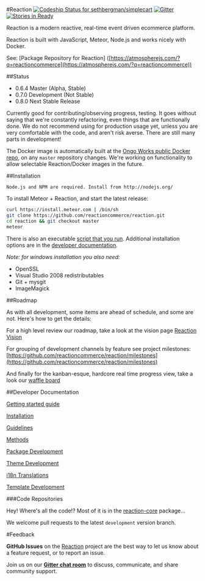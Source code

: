 #Reaction
[ ![Codeship Status for sethbergman/simplecart](https://codeship.com/projects/3b091840-8a42-0133-8d75-36a4d50c7855/status?branch=master)](https://codeship.com/projects/123423) [![Gitter](https://badges.gitter.im/JoinChat.svg)](https://gitter.im/reactioncommerce/reaction?utm_source=badge&utm_medium=badge&utm_campaign=pr-badge&utm_content=badge)
[![Stories in Ready](https://badge.waffle.io/sethbergman/simplecart.svg?label=ready&title=Ready)](http://waffle.io/sethbergman/simplecart)

Reaction is a modern reactive, real-time event driven ecommerce platform.

Reaction is built with JavaScript, Meteor, Node.js and works nicely with Docker.

See: [Package Repository for Reaction] ([https://atmospherejs.com/?q=reactioncommerce](https://atmospherejs.com/?q=reactioncommerce))

##Status
- 0.6.4 Master (Alpha, Stable)
- 0.7.0 Development (Not Stable)
- 0.8.0 Next Stable Release

Currently good for contributing/observing progress, testing. It goes without saying that we're constantly refactoring, even things that are functionally done. We do not recommend using for production usage yet, unless you are very comfortable with the code, and aren't risk averse. There are still many parts in development!

The Docker image is automatically built at the [Ongo Works public Docker repo](https://index.docker.io/u/ongoworks/), on any `master` repository changes. We're working on functionality to allow selectable Reaction/Docker images in the future.

##Installation

```
Node.js and NPM are required. Install from http://nodejs.org/
```

To install Meteor + Reaction, and start the latest release:

```bash
curl https://install.meteor.com | /bin/sh
git clone https://github.com/reactioncommerce/reaction.git
cd reaction && git checkout master
meteor
```

There is also an executable [script that you run](https://github.com/reactioncommerce/reaction/blob/development/bin/install). Additional installation options are in the [developer documentation](https://github.com/reactioncommerce/reaction-core/blob/development/docs/installation.md).

_Note: for windows installation you also need:_
- OpenSSL
- Visual Studio 2008 redistributables
- Git + mysgit
- ImageMagick

##Roadmap

As with all development, some items are ahead of schedule, and some are not. Here's how to get the details:

For a high level review our roadmap, take a look at the vision page [Reaction Vision](http://reactioncommerce.com/vision)

For grouping of development channels by feature see project milestones: [https://github.com/reactioncommerce/reaction/milestones](https://github.com/reactioncommerce/reaction/milestones)

And finally for the kanban-esque, hardcore real time progress view, take a look our [waffle board](https://waffle.io/reactioncommerce/reaction)

##Developer Documentation

[Getting started guide](http://thoughts.reactioncommerce.com/how-to-get-involved-with-reaction-commerce/)

[Installation](https://github.com/ongoworks/reaction-core/blob/master/docs/installation.md)

[Guidelines](https://github.com/ongoworks/reaction-core/blob/master/docs/conventions.md)

[Methods](https://github.com/ongoworks/reaction-core/blob/master/docs/methods.md)

[Package Development](https://github.com/ongoworks/reaction-core/blob/master/docs/packages.md)

[Theme Development](https://github.com/ongoworks/reaction-core/blob/master/docs/themes.md)

[i18n Translations](https://github.com/ongoworks/reaction-core/blob/master/docs/i18n.md)

[Template Development](https://github.com/ongoworks/reaction-core/blob/master/docs/templates.md)

###Code Repositories

Hey! Where's all the code!? Most of it is in the [reaction-core](https://github.com/reactioncommerce/reaction-core/) package...

We welcome pull requests to the latest `development` version branch.

#Feedback

**GitHub Issues** on the [Reaction](https://github.com/reactioncommerce/reaction) project are the best way to let us know about a feature request, or to report an issue.

Join us on our **[Gitter chat room](https://gitter.im/reactioncommerce/reaction)** to discuss, communicate, and share community support.
